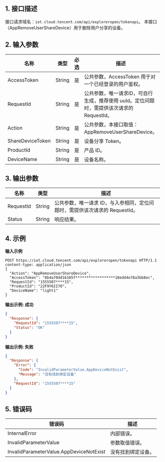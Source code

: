 ## 1. 接口描述
接口请求域名：`iot.cloud.tencent.com/api/exploreropen/tokenapi`。
本接口（AppRemoveUserShareDevice）用于删除用户分享的设备。

## 2. 输入参数
|名称|类型|必选|描述|
|---|---|---|---|
|AccessToken|String|是|公共参数，AccessToken 用于对一个已经登录的用户鉴权。|
|RequestId|String|是|公共参数，唯一请求ID，可自行生成，推荐使用 uuId。定位问题时，需提供该次请求的 RequestId。|
|Action|String|是|公共参数，本接口取值：AppRemoveUserShareDevice。|
|ShareDeviceToken|String|是|设备分享 Token。|
|ProductId|String|是|产品 ID。|
|DeviceName|String|是|设备名称。|

## 3. 输出参数
|名称|类型|描述|
|---|---|---|
|RequestId|String|公共参数，唯一请求 ID，与入参相同，定位问题时，需提供该次请求的 RequestId。|
|Status|String|响应结果。|

## 4. 示例
**输入示例**
```HTTP
POST https://iot.cloud.tencent.com/api/exploreropen/tokenapi HTTP/1.1
content-type: application/json
{
  "Action": "AppRemoveUserShareDevice",
  "AccessToken": "8b4a70dd16105f******************18edd4e78a3bb8ec",
  "RequestId": "1555507****15",
  "ProductId": "22F9Y6II7O",
  "DeviceName": "light1"
}
```
**输出示例:  成功**
```json
{
  "Response": {
    "RequestId": "1555507****15",
    "Status": "OK"
  }
}
```
**输出示例:  失败**
```json
{
  "Response": {
    "Error": {
      "Code": "InvalidParameterValue.AppDeviceNotExist",
      "Message": "没有找到绑定设备"
    },
    "RequestId": "1555507****15"
  }
}
```


## 5. 错误码
|错误码|描述|
|---|---|
|InternalError|内部错误。|
|InvalidParameterValue|参数取值错误。|
|InvalidParameterValue.AppDeviceNotExist|没有找到绑定设备。|
